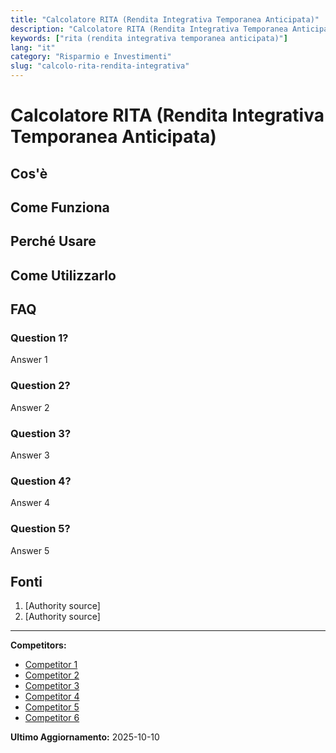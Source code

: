 ```yaml
---
title: "Calcolatore RITA (Rendita Integrativa Temporanea Anticipata)"
description: "Calcolatore RITA (Rendita Integrativa Temporanea Anticipata)"
keywords: ["rita (rendita integrativa temporanea anticipata)"]
lang: "it"
category: "Risparmio e Investimenti"
slug: "calcolo-rita-rendita-integrativa"
---
```


# Calcolatore RITA (Rendita Integrativa Temporanea Anticipata)

<!-- TODO: Add introduction -->

## Cos'è

<!-- TODO: Explain what this calculator does -->

## Come Funziona

<!-- TODO: Explain methodology -->

## Perché Usare

<!-- TODO: List benefits -->

## Come Utilizzarlo

<!-- TODO: Step-by-step guide -->

## FAQ

### Question 1?
Answer 1

### Question 2?
Answer 2

### Question 3?
Answer 3

### Question 4?
Answer 4

### Question 5?
Answer 5

## Fonti

1. [Authority source]
2. [Authority source]

---

**Competitors:**
- [Competitor 1](https://pensplan.com/calcolatore/calcolatore-rendita-integrativa-temporanea-anticipata-rita/)
- [Competitor 2](https://www.pensionioggi.it/strumenti/calcola-la-rita)
- [Competitor 3](https://www.fondapi.it/come-funziona/adesione-lavoratori/riscatto-fondo-pensione/la-rendita-integrativa-temporanea-anticipata-r-i-t-a/)
- [Competitor 4](https://www.ciaoelsa.com/blog/rita-rendita-integrativa-temporanea-anticipata-fondo-pensione-a-chi-conviene-requisiti-simulazioni)
- [Competitor 5](https://pensplan.com/calcolatori/)
- [Competitor 6](https://www.previdenzacooperativa.it/rita-rendita-integrativa-temporanea-anticipata/)

**Ultimo Aggiornamento:** 2025-10-10
